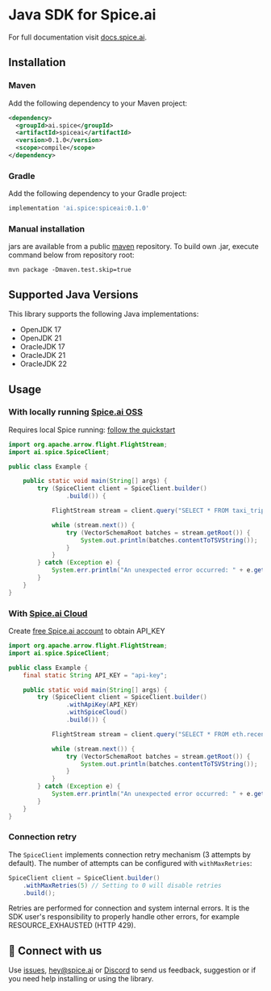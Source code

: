 # Java SDK for Spice.ai

For full documentation visit [docs.spice.ai](https://docs.spice.ai/sdks/java-sdk).

## Installation

### Maven

Add the following dependency to your Maven project:

```xml
<dependency>
  <groupId>ai.spice</groupId>
  <artifactId>spiceai</artifactId>
  <version>0.1.0</version>
  <scope>compile</scope>
</dependency>
```

### Gradle

Add the following dependency to your Gradle project:

```groovy
implementation 'ai.spice:spiceai:0.1.0'
```

### Manual installation

jars are available from a public [maven](https://mvnrepository.com/artifact/ai.spice/spiceai) repository. To build own .jar, execute command below from repository root:

```shell
mvn package -Dmaven.test.skip=true
```

## Supported Java Versions

This library supports the following Java implementations:

- OpenJDK 17
- OpenJDK 21
- OracleJDK 17
- OracleJDK 21
- OracleJDK 22

## Usage

### With locally running [Spice.ai OSS](https://github.com/spiceai/spiceai)

Requires local Spice running: [follow the quickstart]( https://github.com/spiceai/spiceai?tab=readme-ov-file#%EF%B8%8F-quickstart-local-machine)

```java
import org.apache.arrow.flight.FlightStream;
import ai.spice.SpiceClient;

public class Example {

    public static void main(String[] args) {
        try (SpiceClient client = SpiceClient.builder()
                .build()) {

            FlightStream stream = client.query("SELECT * FROM taxi_trips LIMIT 10;");

            while (stream.next()) {
                try (VectorSchemaRoot batches = stream.getRoot()) {
                    System.out.println(batches.contentToTSVString());
                }
            }
        } catch (Exception e) {
            System.err.println("An unexpected error occurred: " + e.getMessage());
        }
    }
}

```

### With [Spice.ai Cloud](https://spice.ai)

Create [free Spice.ai account](https://spice.ai/login) to obtain API_KEY

```java
import org.apache.arrow.flight.FlightStream;
import ai.spice.SpiceClient;

public class Example {
    final static String API_KEY = "api-key";

    public static void main(String[] args) {
        try (SpiceClient client = SpiceClient.builder()
                .withApiKey(API_KEY)
                .withSpiceCloud()
                .build()) {

            FlightStream stream = client.query("SELECT * FROM eth.recent_blocks LIMIT 10;");

            while (stream.next()) {
                try (VectorSchemaRoot batches = stream.getRoot()) {
                    System.out.println(batches.contentToTSVString());
                }
            }
        } catch (Exception e) {
            System.err.println("An unexpected error occurred: " + e.getMessage());
        }
    }
}
```

### Connection retry

The `SpiceClient` implements connection retry mechanism (3 attempts by default).
The number of attempts can be configured with `withMaxRetries`:

```java
SpiceClient client = SpiceClient.builder()
    .withMaxRetries(5) // Setting to 0 will disable retries
    .build();

```

Retries are performed for connection and system internal errors. It is the SDK user's responsibility to properly
handle other errors, for example RESOURCE_EXHAUSTED (HTTP 429).

## 🤝 Connect with us

Use [issues](https://github.com/spiceai/spice-java/issues),  [hey@spice.ai](mailto:hey@spice.ai) or [Discord](https://discord.gg/kZnTfneP5u) to send us feedback, suggestion or if you need help installing or using the library.
